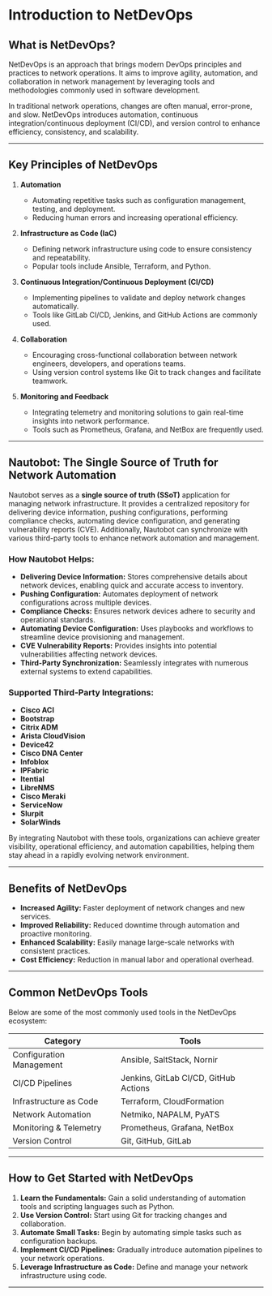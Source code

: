 # Introduction to NetDevOps

## What is NetDevOps?

NetDevOps is an approach that brings modern DevOps principles and practices to network operations. It aims to improve agility, automation, and collaboration in network management by leveraging tools and methodologies commonly used in software development.

In traditional network operations, changes are often manual, error-prone, and slow. NetDevOps introduces automation, continuous integration/continuous deployment (CI/CD), and version control to enhance efficiency, consistency, and scalability.

---

## Key Principles of NetDevOps

1. **Automation**  
   - Automating repetitive tasks such as configuration management, testing, and deployment.
   - Reducing human errors and increasing operational efficiency.

2. **Infrastructure as Code (IaC)**  
   - Defining network infrastructure using code to ensure consistency and repeatability.
   - Popular tools include Ansible, Terraform, and Python.

3. **Continuous Integration/Continuous Deployment (CI/CD)**  
   - Implementing pipelines to validate and deploy network changes automatically.
   - Tools like GitLab CI/CD, Jenkins, and GitHub Actions are commonly used.

4. **Collaboration**  
   - Encouraging cross-functional collaboration between network engineers, developers, and operations teams.
   - Using version control systems like Git to track changes and facilitate teamwork.

5. **Monitoring and Feedback**  
   - Integrating telemetry and monitoring solutions to gain real-time insights into network performance.
   - Tools such as Prometheus, Grafana, and NetBox are frequently used.

---

## Nautobot: The Single Source of Truth for Network Automation

Nautobot serves as a **single source of truth (SSoT)** application for managing network infrastructure. It provides a centralized repository for delivering device information, pushing configurations, performing compliance checks, automating device configuration, and generating vulnerability reports (CVE). Additionally, Nautobot can synchronize with various third-party tools to enhance network automation and management.

### How Nautobot Helps:

- **Delivering Device Information:** Stores comprehensive details about network devices, enabling quick and accurate access to inventory.
- **Pushing Configuration:** Automates deployment of network configurations across multiple devices.
- **Compliance Checks:** Ensures network devices adhere to security and operational standards.
- **Automating Device Configuration:** Uses playbooks and workflows to streamline device provisioning and management.
- **CVE Vulnerability Reports:** Provides insights into potential vulnerabilities affecting network devices.
- **Third-Party Synchronization:** Seamlessly integrates with numerous external systems to extend capabilities.

### Supported Third-Party Integrations:

- **Cisco ACI**
- **Bootstrap**
- **Citrix ADM**
- **Arista CloudVision**
- **Device42**
- **Cisco DNA Center**
- **Infoblox**
- **IPFabric**
- **Itential**
- **LibreNMS**
- **Cisco Meraki**
- **ServiceNow**
- **Slurpit**
- **SolarWinds**

By integrating Nautobot with these tools, organizations can achieve greater visibility, operational efficiency, and automation capabilities, helping them stay ahead in a rapidly evolving network environment.

---

## Benefits of NetDevOps

- **Increased Agility:** Faster deployment of network changes and new services.
- **Improved Reliability:** Reduced downtime through automation and proactive monitoring.
- **Enhanced Scalability:** Easily manage large-scale networks with consistent practices.
- **Cost Efficiency:** Reduction in manual labor and operational overhead.

---

## Common NetDevOps Tools

Below are some of the most commonly used tools in the NetDevOps ecosystem:

| Category               | Tools                                    |
|-----------------------|-----------------------------------------|
| Configuration Management | Ansible, SaltStack, Nornir               |
| CI/CD Pipelines         | Jenkins, GitLab CI/CD, GitHub Actions    |
| Infrastructure as Code  | Terraform, CloudFormation               |
| Network Automation     | Netmiko, NAPALM, PyATS                   |
| Monitoring & Telemetry  | Prometheus, Grafana, NetBox              |
| Version Control        | Git, GitHub, GitLab                      |

---

## How to Get Started with NetDevOps

1. **Learn the Fundamentals:** Gain a solid understanding of automation tools and scripting languages such as Python.
2. **Use Version Control:** Start using Git for tracking changes and collaboration.
3. **Automate Small Tasks:** Begin by automating simple tasks such as configuration backups.
4. **Implement CI/CD Pipelines:** Gradually introduce automation pipelines to your network operations.
5. **Leverage Infrastructure as Code:** Define and manage your network infrastructure using code.

---
